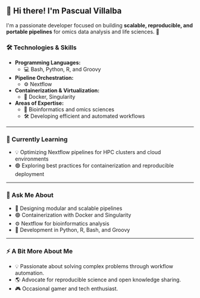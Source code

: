 ## 👋 Hi there! I'm Pascual Villalba 
I'm a passionate developer focused on building **scalable, reproducible, and portable pipelines** for omics data analysis and life sciences. 🚀  

### 🛠️ Technologies & Skills  
- **Programming Languages:**  
  - 💻 Bash, Python, R, and Groovy  
- **Pipeline Orchestration:**  
  - ⚙️ Nextflow  
- **Containerization & Virtualization:**  
  - 🐳 Docker, Singularity  
- **Areas of Expertise:**  
  - 🧬 Bioinformatics and omics sciences  
  - 🛠️ Developing efficient and automated workflows  

---

### 🌱 Currently Learning  
- 💡 Optimizing Nextflow pipelines for HPC clusters and cloud environments  
- 🟢 Exploring best practices for containerization and reproducible deployment  

---

### 💬 Ask Me About  
- 🧩 Designing modular and scalable pipelines  
- 🟢 Containerization with Docker and Singularity  
- ⚙️ Nextflow for bioinformatics analysis  
- 🐍 Development in Python, R, Bash, and Groovy  

---

### ⚡ A Bit More About Me  
- 💡 Passionate about solving complex problems through workflow automation.  
- 🌎 Advocate for reproducible science and open knowledge sharing.  
- 🎮 Occasional gamer and tech enthusiast.   
